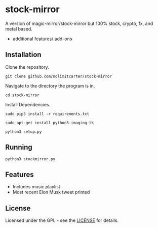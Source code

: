 # stock-mirror

A version of magic-mirror/stock-mirror but 100% stock, crypto, fx, and metal based. 
+ additional features/ add-ons

## Installation 

Clone the repository. 

`git clone github.com/nolimitcarter/stock-mirror`

Navigate to the directory the program is in.

`cd stock-mirror` 

Install Dependencies. 

`sudo pip3 install -r requirements.txt`

`sudo apt-get install python3-imaging-tk`

`python3 setup.py`


## Running 

`python3 stockmirror.py`

## Features

* Includes music playlist
* Most recent Elon Musk tweet printed

## License 

Licensed under the GPL - see the [LICENSE](LICENSE.md) for details.
